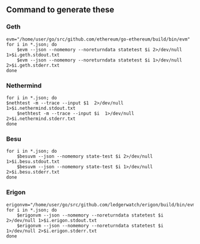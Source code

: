## Command to generate these

### Geth

    evm="/home/user/go/src/github.com/ethereum/go-ethereum/build/bin/evm"
    for i in *.json; do
        $evm --json --nomemory --noreturndata statetest $i 2>/dev/null 1>$i.geth.stdout.txt
        $evm --json --nomemory --noreturndata statetest $i 1>/dev/null 2>$i.geth.stderr.txt
    done


### Nethermind

    for i in *.json; do
	$nethtest -m --trace --input $1  2>/dev/null 1>$i.nethermind.stdout.txt
        $nethtest -m --trace --input $i  1>/dev/null 2>$i.nethermind.stderr.txt
    done


### Besu

    for i in *.json; do
        $besuvm --json --nomemory state-test $i 2>/dev/null 1>$i.besu.stdout.txt
        $besuvm --json --nomemory state-test $i 1>/dev/null 2>$i.besu.stderr.txt
    done

### Erigon

    erigonvm="/home/user/go/src/github.com/ledgerwatch/erigon/build/bin/evm"
    for i in *.json; do
        $erigonvm --json --nomemory --noreturndata statetest $i 2>/dev/null 1>$i.erigon.stdout.txt
        $erigonvm --json --nomemory --noreturndata statetest $i 1>/dev/null 2>$i.erigon.stderr.txt
    done
